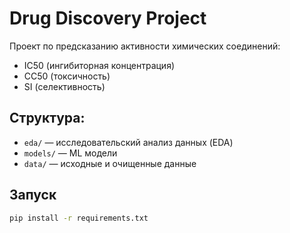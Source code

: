 # Drug Discovery Project

Проект по предсказанию активности химических соединений:
- IC50 (ингибиторная концентрация)
- CC50 (токсичность)
- SI (селективность)

## Структура:
- `eda/` — исследовательский анализ данных (EDA)
- `models/` — ML модели
- `data/` — исходные и очищенные данные

## Запуск

```bash
pip install -r requirements.txt
```

